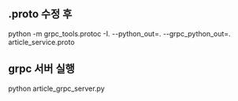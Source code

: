 ## .proto 수정 후 
python -m grpc_tools.protoc -I. --python_out=. --grpc_python_out=. article_service.proto

## grpc 서버 실행
python article_grpc_server.py        
